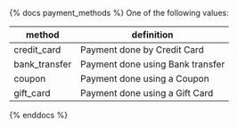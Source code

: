 {% docs payment_methods %}
One of the following values: 

| method            | definition                                       |
|-------------------|--------------------------------------------------|
| credit_card       | Payment done by Credit Card                      |
| bank_transfer     | Payment done using Bank transfer                 |
| coupon            | Payment done using a Coupon                      |
| gift_card         | Payment done using a Gift Card                   |
{% enddocs %}